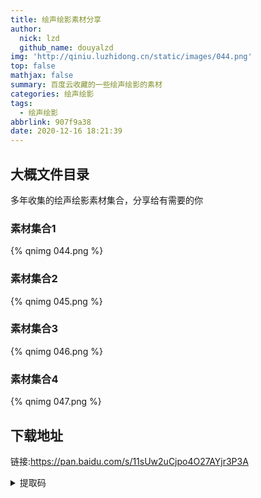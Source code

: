 ```yaml
---
title: 绘声绘影素材分享
author:
  nick: lzd
  github_name: douyalzd
img: 'http://qiniu.luzhidong.cn/static/images/044.png'
top: false
mathjax: false
summary: 百度云收藏的一些绘声绘影的素材
categories: 绘声绘影
tags:
  - 绘声绘影
abbrlink: 907f9a38
date: 2020-12-16 18:21:39
---
```


## 大概文件目录

多年收集的绘声绘影素材集合，分享给有需要的你

### 素材集合1
{% qnimg 044.png %}

### 素材集合2
{% qnimg 045.png %}

### 素材集合3
{% qnimg 046.png %}

### 素材集合4
{% qnimg 047.png %}

## 下载地址

链接:https://pan.baidu.com/s/11sUw2uCjpo4O27AYjr3P3A 
<details>
  <summary>提取码</summary><p>6kac</p>
</details>